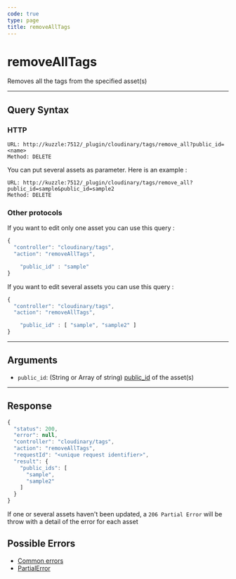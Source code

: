 ```yaml
--- 
code: true
type: page
title: removeAllTags
--- 
```


# removeAllTags

Removes all the tags from the specified asset(s)

--- 

## Query Syntax 

### HTTP 

```http
URL: http://kuzzle:7512/_plugin/cloudinary/tags/remove_all?public_id=<name>
Method: DELETE
```

You can put several assets as parameter. Here is an example :
```http
URL: http://kuzzle:7512/_plugin/cloudinary/tags/remove_all?public_id=sample&public_id=sample2
Method: DELETE
```

### Other protocols 

If you want to edit only one asset you can use this query : 
```js
{
  "controller": "cloudinary/tags",
  "action": "removeAllTags",

	"public_id" : "sample" 
}
```

If you want to edit several assets you can use this query : 
```js
{
  "controller": "cloudinary/tags",
  "action": "removeAllTags",

	"public_id" : [ "sample", "sample2" ] 
}
```
---

## Arguments 

- `public_id`: (String or Array of string) [public_id](https://cloudinary.com/documentation/upload_images#public_id_the_image_identifier) of the asset(s) 

---

## Response 

```js
{
  "status": 200,
  "error": null,
  "controller": "cloudinary/tags",
  "action": "removeAllTags",
  "requestId": "<unique request identifier>",
  "result": {
    "public_ids": [
      "sample",
      "sample2"
    ] 
  }
}
```

If one or several assets haven't been updated, a `206 Partial Error` will be throw with a detail of the error for each asset

## Possible Errors 

- [Common errors](/core/1/api/essentials/errors#common-errors)
- [PartialError](core/1/api/essentials/errors/#specific-errors)
